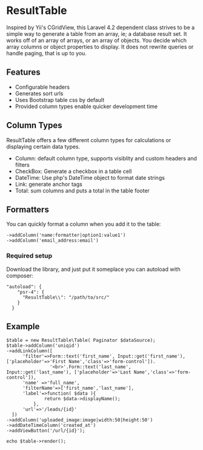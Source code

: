 # ResultTable
Inspired by Yii's CGridView, this Laravel 4.2 dependent class strives to be a simple way to generate a table from an array, ie; a database result set. It works off of an array of arrays, or an array of objects. You decide which array columns or object properties to display. It does not rewrite queries or handle paging, that is up to you.

## Features
- Configurable headers
- Generates sort urls
- Uses Bootstrap table css by default
- Provided column types enable quicker development time

## Column Types
ResultTable offers a few different column types for calculations or displaying certain data types.

- Column: default column type, supports visiblity and custom headers and filters
- CheckBox: Generate a checkbox in a table cell
- DateTime: Use php's DateTime object to format date strings
- Link: generate anchor tags
- Total: sum columns and puts a total in the table footer

## Formatters
You can quickly format a column when you add it to the table:

    ->addColumn('name:formatter|option1:value1')
    ->addColumn('email_address:email')

### Required setup

Download the library, and just put it someplace you can autoload with composer:

    "autoload": {
        "psr-4": {
          "ResultTable\\": "/path/to/src/"
        }
      }

## Example

    $table = new ResultTable\Table( Paginator $dataSource);
    $table->addColumn('uniqid')
    ->addLinkColumn([
          'filter'=>Form::text('first_name', Input::get('first_name'), ['placeholder'=>'First Name','class'=>'form-control']).
                    '<br>'.Form::text('last_name', Input::get('last_name'), ['placeholder'=>'Last Name','class'=>'form-control']),
          'name' =>'full_name',
          'filterName'=>['first_name','last_name'],
          'label'=>function( $data ){
                  return $data->displayName();
              },
          'url'=>'/leads/{id}'
      ])
    ->addColumn('uploaded_image:image|width:50|height:50')   
    ->addDateTimeColumn('created_at')
    ->addViewButton('/url/{id}');
    
    echo $table->render();